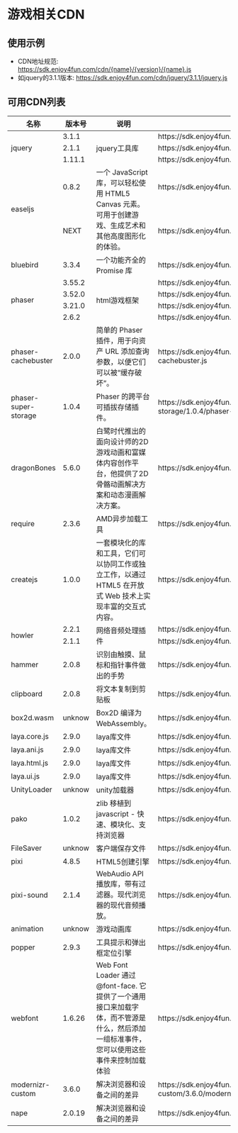 # 游戏相关CDN
## 使用示例
- CDN地址规范: https://sdk.enjoy4fun.com/cdn/{name}/{version}/{name}.js
- 如jquery的3.1.1版本: https://sdk.enjoy4fun.com/cdn/jquery/3.1.1/jquery.js

## 可用CDN列表
<table>
  <thead>
    <tr>
      <th width="150">名称</th>
      <th width="80">版本号</th>
      <th>说明</th>
      <th>CDN地址</th>
    </tr>
  </thead>
  <tbody>
    <tr>
      <td rowspan="3">jquery</td>
      <td>3.1.1</td>
      <td rowspan="3">jquery工具库</td>
      <td>https://sdk.enjoy4fun.com/cdn/jquery/3.1.1/jquery.js</td>
    </tr>
    <tr>
      <td>2.1.1</td>
      <td>https://sdk.enjoy4fun.com/cdn/jquery/2.1.1/jquery.js</td>
    </tr>
    <tr>
      <td>1.11.1</td>
      <td>https://sdk.enjoy4fun.com/cdn/jquery/1.11.1/jquery.js</td>
    </tr>
    <tr>
      <td rowspan="2">easeljs</td>
      <td>0.8.2</td>
      <td rowspan="2">一个 JavaScript 库，可以轻松使用 HTML5 Canvas 元素。可用于创建游戏、生成艺术和其他高度图形化的体验。</td>
      <td>https://sdk.enjoy4fun.com/cdn/easeljs/0.8.2/easeljs.js</td>
    </tr>
    <tr>
      <td>NEXT</td>
      <td>https://sdk.enjoy4fun.com/cdn/easeljs/NEXT/easeljs.js</td>
    </tr>
    <tr>
      <td>bluebird</td>
      <td>3.3.4</td>
      <td>一个功能齐全的 Promise 库</td>
      <td>https://sdk.enjoy4fun.com/cdn/bluebird/3.3.4/bluebird.js</td>
    </tr>
    <tr>
      <td rowspan="4">phaser</td>
      <td>3.55.2</td>
      <td rowspan="4">html游戏框架</td>
      <td>https://sdk.enjoy4fun.com/cdn/phaser/3.55.2/phaser.js</td>
    </tr>
    <tr>
      <td>3.52.0</td>
      <td>https://sdk.enjoy4fun.com/cdn/phaser/3.52.0/phaser.js</td>
    </tr>
    <tr>
      <td>3.21.0</td>
      <td>https://sdk.enjoy4fun.com/cdn/phaser/3.21.0/phaser.js</td>
    </tr>
    <tr>
      <td>2.6.2</td>
      <td>https://sdk.enjoy4fun.com/cdn/phaser/2.6.2/phaser.js</td>
    </tr>
    <tr>
      <td>phaser-cachebuster</td>
      <td>2.0.0</td>
      <td>简单的 Phaser 插件，用于向资产 URL 添加查询参数，以便它们可以被“缓存破坏”。</td>
      <td>https://sdk.enjoy4fun.com/cdn/phaser-cachebuster/2.0.0/phaser-cachebuster.js</td>
    </tr>
    <tr>
      <td>phaser-super-storage</td>
      <td>1.0.4</td>
      <td>Phaser 的跨平台可插拔存储插件。</td>
      <td>https://sdk.enjoy4fun.com/cdn/phaser-super-storage/1.0.4/phaser-super-storage.js</td>
    </tr>
    <tr>
      <td>dragonBones</td>
      <td>5.6.0</td>
      <td>白鹭时代推出的面向设计师的2D游戏动画和富媒体内容创作平台，他提供了2D骨骼动画解决方案和动态漫画解决方案。</td>
      <td>https://sdk.enjoy4fun.com/cdn/dragonBones/5.6.0/dragonBones.js</td>
    </tr>
    <tr>
      <td>require</td>
      <td>2.3.6</td>
      <td>AMD异步加载工具</td>
      <td>https://sdk.enjoy4fun.com/cdn/require/2.3.6/require.js</td>
    </tr>
    <tr>
      <td>createjs</td>
      <td>1.0.0</td>
      <td>一套模块化的库和工具，它们可以协同工作或独立工作，以通过 HTML5 在开放式 Web 技术上实现丰富的交互式内容。</td>
      <td>https://sdk.enjoy4fun.com/cdn/createjs/1.0.0/createjs.js</td>
    </tr>
    <tr>
      <td rowspan="2">howler</td>
      <td>2.2.1</td>
      <td rowspan="2">网络音频处理插件</td>
      <td>https://sdk.enjoy4fun.com/cdn/howler/2.2.1/howler.js</td>
    </tr>
    <tr>
      <td>2.1.1</td>
      <td>https://sdk.enjoy4fun.com/cdn/howler/2.1.1/howler.js</td>
    </tr>
    <tr>
      <td>hammer</td>
      <td>2.0.8</td>
      <td>识别由触摸、鼠标和指针事件做出的手势</td>
      <td>https://sdk.enjoy4fun.com/cdn/hammer/2.0.8/hammer.js</td>
    </tr>
    <tr>
      <td>clipboard</td>
      <td>2.0.8</td>
      <td>将文本复制到剪贴板</td>
      <td>https://sdk.enjoy4fun.com/cdn/clipboard/2.0.8/clipboard.js</td>
    </tr>
    <tr>
      <td>box2d.wasm</td>
      <td>unknow</td>
      <td>Box2D 编译为 WebAssembly。</td>
      <td>https://sdk.enjoy4fun.com/cdn/box2d.wasm/unknow/box2d.wasm.js</td>
    </tr>
    <tr>
      <td>laya.core.js</td>
      <td>2.9.0</td>
      <td>laya库文件</td>
      <td>https://sdk.enjoy4fun.com/cdn/laya/2.9.0/laya.core.js</td>
    </tr>
    <tr>
      <td>laya.ani.js</td>
      <td>2.9.0</td>
      <td>laya库文件</td>
      <td>https://sdk.enjoy4fun.com/cdn/laya/2.9.0/laya.ani.js</td>
    </tr>
    <tr>
      <td>laya.html.js</td>
      <td>2.9.0</td>
      <td>laya库文件</td>
      <td>https://sdk.enjoy4fun.com/cdn/laya/2.9.0/laya.html.js</td>
    </tr>
    <tr>
      <td>laya.ui.js</td>
      <td>2.9.0</td>
      <td>laya库文件</td>
      <td>https://sdk.enjoy4fun.com/cdn/laya/2.9.0/laya.ui.js</td>
    </tr>
    <tr>
      <td>UnityLoader</td>
      <td>unknow</td>
      <td>unity加载器</td>
      <td>https://sdk.enjoy4fun.com/cdn/UnityLoader/unknow/UnityLoader.js</td>
    </tr>
    <tr>
      <td>pako</td>
      <td>1.0.2</td>
      <td>zlib 移植到 javascript - 快速、模块化、支持浏览器</td>
      <td>https://sdk.enjoy4fun.com/cdn/pako/1.0.2/pako.js</td>
    </tr>
    <tr>
      <td>FileSaver</td>
      <td>unknow</td>
      <td>客户端保存文件</td>
      <td>https://sdk.enjoy4fun.com/cdn/FileSaver/unknow/FileSaver.js</td>
    </tr>
    <tr>
      <td>pixi</td>
      <td>4.8.5</td>
      <td>HTML5创建引擎</td>
      <td>https://sdk.enjoy4fun.com/cdn/pixi/4.8.5/pixi.js</td>
    </tr>
    <tr>
      <td>pixi-sound</td>
      <td>2.1.4</td>
      <td>WebAudio API 播放库，带有过滤器。现代浏览器的现代音频播放。</td>
      <td>https://sdk.enjoy4fun.com/cdn/pixi-sound/2.1.4/pixi-sound.js</td>
    </tr>
    <tr>
      <td>animation</td>
      <td>unknow</td>
      <td>游戏动画库</td>
      <td>https://sdk.enjoy4fun.com/cdn/animation/unknow/animation.js</td>
    </tr>
    <tr>
      <td>popper</td>
      <td>2.9.3</td>
      <td>工具提示和弹出框定位引擎</td>
      <td>https://sdk.enjoy4fun.com/cdn/popper/2.9.3/popper.js</td>
    </tr>
    <tr>
      <td>webfont</td>
      <td>1.6.26</td>
      <td>Web Font Loader 通过@font-face. 它提供了一个通用接口来加载字体，而不管源是什么，然后添加一组标准事件，您可以使用这些事件来控制加载体验</td>
      <td>https://sdk.enjoy4fun.com/cdn/webfont/1.6.26/webfont.js</td>
    </tr>
    <tr>
      <td>modernizr-custom</td>
      <td>3.6.0</td>
      <td>解决浏览器和设备之间的差异</td>
      <td>https://sdk.enjoy4fun.com/cdn/modernizr-custom/3.6.0/modernizr-custom.js</td>
    </tr>
    <tr>
      <td>nape</td>
      <td>2.0.19</td>
      <td>解决浏览器和设备之间的差异</td>
      <td>https://sdk.enjoy4fun.com/cdn/nape/2.0.19/nape.js</td>
    </tr>
  </tbody>
</table>





